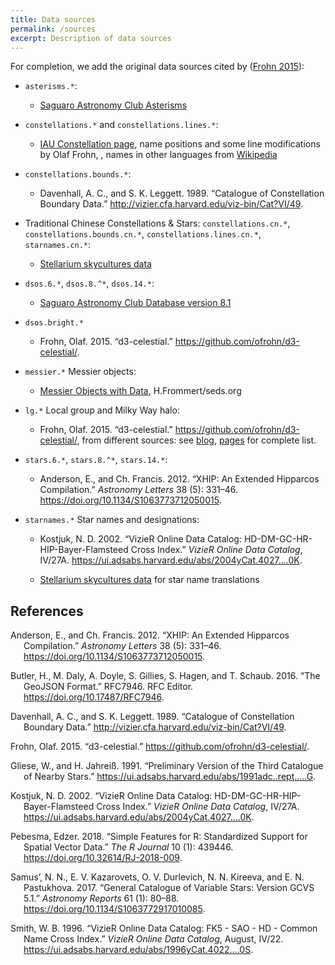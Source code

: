 ```yaml
---
title: Data sources
permalink: /sources
excerpt: Description of data sources
---
```


For completion, we add the original data sources cited by ([Frohn
2015](#ref-frohn2015)):

- `asterisms.*`:

  - [Saguaro Astronomy Club
    Asterisms](http://saguaroastro.org/sac-downloads/)

- `constellations.*` and `constellations.lines.*`:

  - [IAU Constellation
    page](http://www.iau.org/public/themes/constellations/), name
    positions and some line modifications by Olaf Frohn, , names in
    other languages from
    [Wikipedia](https://wiki2.org/en/88_modern_constellations_in_different_languages)

- `constellations.bounds.*`:

  - Davenhall, A. C., and S. K. Leggett. 1989. “Catalogue of
    Constellation Boundary Data.”
    <http://vizier.cfa.harvard.edu/viz-bin/Cat?VI/49>.

- Traditional Chinese Constellations & Stars: `constellations.cn.*`,
  `constellations.bounds.cn.*`, `constellations.lines.cn.*`,
  `starnames.cn.*`:

  - [Stellarium skycultures
    data](https://github.com/Stellarium/stellarium/tree/master/skycultures/chinese)

- `dsos.6.*`, `dsos.8.^*`, `dsos.14.*`:

  - [Saguaro Astronomy Club Database version
    8.1](http://www.saguaroastro.org/sac-downloads/)

- `dsos.bright.*`

  - Frohn, Olaf. 2015. “d3-celestial.”
    <https://github.com/ofrohn/d3-celestial/>.

- `messier.*` Messier objects:

  - [Messier Objects with Data](http://messier.seds.org/data.html),
    H.Frommert/seds.org

- `lg.*` Local group and Milky Way halo:

  - Frohn, Olaf. 2015. “d3-celestial.”
    <https://github.com/ofrohn/d3-celestial/>, from different sources:
    see
    [blog](http://armchairastronautics.blogspot.com/p/milky-way-halo.html),
    [pages](http://armchairastronautics.blogspot.com/p/local-group.html)
    for complete list.

- `stars.6.*`, `stars.8.^*`, `stars.14.*`:

  - Anderson, E., and Ch. Francis. 2012. “XHIP: An Extended Hipparcos
    Compilation.” *Astronomy Letters* 38 (5): 331–46.
    <https://doi.org/10.1134/S1063773712050015>.

- `starnames.*` Star names and designations:

  - Kostjuk, N. D. 2002. “VizieR Online Data Catalog:
    HD-DM-GC-HR-HIP-Bayer-Flamsteed Cross Index.” *VizieR Online Data
    Catalog*, IV/27A.
    <https://ui.adsabs.harvard.edu/abs/2004yCat.4027....0K>.

  - [Stellarium skycultures
    data](https://github.com/Stellarium/stellarium/tree/master/po/stellarium-skycultures)
    for star name translations

## References

<div id="refs" class="references csl-bib-body hanging-indent">

<div id="ref-anderson_xhip_2012" class="csl-entry">

Anderson, E., and Ch. Francis. 2012. “XHIP: An Extended Hipparcos
Compilation.” *Astronomy Letters* 38 (5): 331–46.
<https://doi.org/10.1134/S1063773712050015>.

</div>

<div id="ref-butler_geojson_2016" class="csl-entry">

Butler, H., M. Daly, A. Doyle, S. Gillies, S. Hagen, and T. Schaub.
2016. “The GeoJSON Format.” RFC7946. RFC Editor.
<https://doi.org/10.17487/RFC7946>.

</div>

<div id="ref-davenhall1989misc" class="csl-entry">

Davenhall, A. C., and S. K. Leggett. 1989. “Catalogue of Constellation
Boundary Data.” <http://vizier.cfa.harvard.edu/viz-bin/Cat?VI/49>.

</div>

<div id="ref-frohn2015" class="csl-entry">

Frohn, Olaf. 2015. “<span class="nocase">d3-celestial</span>.”
<https://github.com/ofrohn/d3-celestial/>.

</div>

<div id="ref-gliese_preliminary_1991" class="csl-entry">

Gliese, W., and H. Jahreiß. 1991. “Preliminary Version of the Third
Catalogue of Nearby Stars.”
<https://ui.adsabs.harvard.edu/abs/1991adc..rept.....G>.

</div>

<div id="ref-kostjuk_vizier_2002" class="csl-entry">

Kostjuk, N. D. 2002. “VizieR Online Data Catalog:
HD-DM-GC-HR-HIP-Bayer-Flamsteed Cross Index.” *VizieR Online Data
Catalog*, IV/27A.
<https://ui.adsabs.harvard.edu/abs/2004yCat.4027....0K>.

</div>

<div id="ref-pebesma2018" class="csl-entry">

Pebesma, Edzer. 2018. “Simple Features for R: Standardized Support for
Spatial Vector Data.” *The R Journal* 10 (1): 439446.
<https://doi.org/10.32614/RJ-2018-009>.

</div>

<div id="ref-samus_general_2017" class="csl-entry">

Samus’, N. N., E. V. Kazarovets, O. V. Durlevich, N. N. Kireeva, and E.
N. Pastukhova. 2017. “General Catalogue of Variable Stars: Version GCVS
5.1.” *Astronomy Reports* 61 (1): 80–88.
<https://doi.org/10.1134/S1063772917010085>.

</div>

<div id="ref-smith_vizier_1996" class="csl-entry">

Smith, W. B. 1996. “VizieR Online Data Catalog: FK5 - SAO - HD - Common
Name Cross Index.” *VizieR Online Data Catalog*, August, IV/22.
<https://ui.adsabs.harvard.edu/abs/1996yCat.4022....0S>.

</div>

</div>
